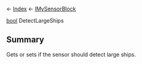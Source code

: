 ← [Index](Api-Index) ← [IMySensorBlock](Sandbox.ModAPI.Ingame.IMySensorBlock)

[bool](System.Boolean) DetectLargeShips

## Summary

Gets or sets if the sensor should detect large ships.

